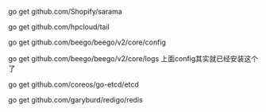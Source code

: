 go get  github.com/Shopify/sarama



go get  github.com/hpcloud/tail



go get github.com/beego/beego/v2/core/config



go get github.com/beego/beego/v2/core/logs 上面config其实就已经安装这个了



go get github.com/coreos/go-etcd/etcd





go get github.com/garyburd/redigo/redis